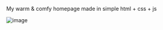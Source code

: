 My warm & comfy homepage made in simple html + css + js

![image](https://github.com/MR-5OBOT/Browser-HomePage/assets/115130443/11029c6f-445c-43a4-87a8-5780dfad3c1e)
